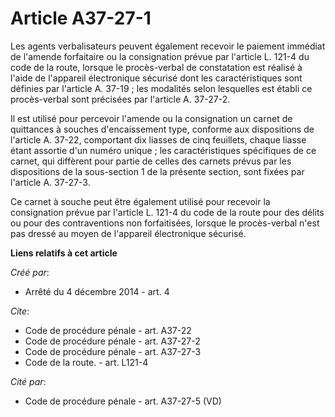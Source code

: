 # Article A37-27-1

Les agents verbalisateurs peuvent également recevoir le paiement immédiat de l'amende forfaitaire ou la consignation prévue
par l'article L. 121-4 du code de la route, lorsque le procès-verbal de constatation est réalisé à l'aide de l'appareil
électronique sécurisé dont les caractéristiques sont définies par l'article A. 37-19 ; les modalités selon lesquelles est
établi ce procès-verbal sont précisées par l'article A. 37-27-2. 

Il est utilisé pour percevoir l'amende ou la consignation un carnet de quittances à souches d'encaissement type, conforme aux
dispositions de l'article A. 37-22, comportant dix liasses de cinq feuillets, chaque liasse étant assortie d'un numéro
unique ; les caractéristiques spécifiques de ce carnet, qui diffèrent pour partie de celles des carnets prévus par les
dispositions de la sous-section 1 de la présente section, sont fixées par l'article A. 37-27-3. 

Ce carnet à souche peut être également utilisé pour recevoir la consignation prévue par l'article L. 121-4 du code de la
route pour des délits ou pour des contraventions non forfaitisées, lorsque le procès-verbal n'est pas dressé au moyen de
l'appareil électronique sécurisé.

**Liens relatifs à cet article**

_Créé par_:

  - Arrêté du 4 décembre 2014 - art. 4

_Cite_:

  - Code de procédure pénale - art. A37-22
  - Code de procédure pénale - art. A37-27-2
  - Code de procédure pénale - art. A37-27-3
  - Code de la route. - art. L121-4

_Cité par_:

  - Code de procédure pénale - art. A37-27-5 (VD)
